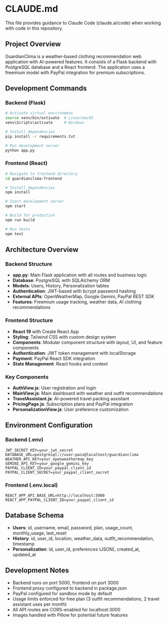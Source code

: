 # CLAUDE.md

This file provides guidance to Claude Code (claude.ai/code) when working with code in this repository.

## Project Overview

GuardianClima is a weather-based clothing recommendation web application with AI-powered features. It consists of a Flask backend with PostgreSQL database and a React frontend. The application uses a freemium model with PayPal integration for premium subscriptions.

## Development Commands

### Backend (Flask)
```bash
# Activate virtual environment
source venv/bin/activate  # Linux/macOS
venv\Scripts\activate     # Windows

# Install dependencies
pip install -r requirements.txt

# Run development server
python app.py
```

### Frontend (React)
```bash
# Navigate to frontend directory
cd guardianclima-frontend

# Install dependencies
npm install

# Start development server
npm start

# Build for production
npm run build

# Run tests
npm test
```

## Architecture Overview

### Backend Structure
- **app.py**: Main Flask application with all routes and business logic
- **Database**: PostgreSQL with SQLAlchemy ORM
- **Models**: Users, History, Personalization tables
- **Authentication**: JWT-based with bcrypt password hashing
- **External APIs**: OpenWeatherMap, Google Gemini, PayPal REST SDK
- **Features**: Freemium usage tracking, weather data, AI clothing recommendations

### Frontend Structure
- **React 19** with Create React App
- **Styling**: Tailwind CSS with custom design system
- **Components**: Modular component structure with layout, UI, and feature components
- **Authentication**: JWT token management with localStorage
- **Payment**: PayPal React SDK integration
- **State Management**: React hooks and context

### Key Components
- **AuthView.js**: User registration and login
- **MainView.js**: Main dashboard with weather and outfit recommendations
- **TravelAssistant.js**: AI-powered travel packing assistant
- **PricingPage.js**: Subscription plans and PayPal integration
- **PersonalizationView.js**: User preference customization

## Environment Configuration

### Backend (.env)
```env
JWT_SECRET_KEY=your_jwt_secret
DATABASE_URL=postgresql://user:pass@localhost/guardianclima
WEATHER_API_KEY=your_openweathermap_key
GEMINI_API_KEY=your_google_gemini_key
PAYPAL_CLIENT_ID=your_paypal_client_id
PAYPAL_CLIENT_SECRET=your_paypal_client_secret
```

### Frontend (.env.local)
```env
REACT_APP_API_BASE_URL=http://localhost:5000
REACT_APP_PAYPAL_CLIENT_ID=your_paypal_client_id
```

## Database Schema

- **Users**: id, username, email, password, plan, usage_count, monthly_usage, last_reset
- **History**: id, user_id, location, weather_data, outfit_recommendation, timestamp
- **Personalization**: id, user_id, preferences (JSON), created_at, updated_at

## Development Notes

- Backend runs on port 5000, frontend on port 3000
- Frontend proxy configured to backend in package.json
- PayPal configured for sandbox mode by default
- Usage limits enforced for free plan (3 outfit recommendations, 2 travel assistant uses per month)
- All API routes are CORS-enabled for localhost:3000
- Images handled with Pillow for potential future features